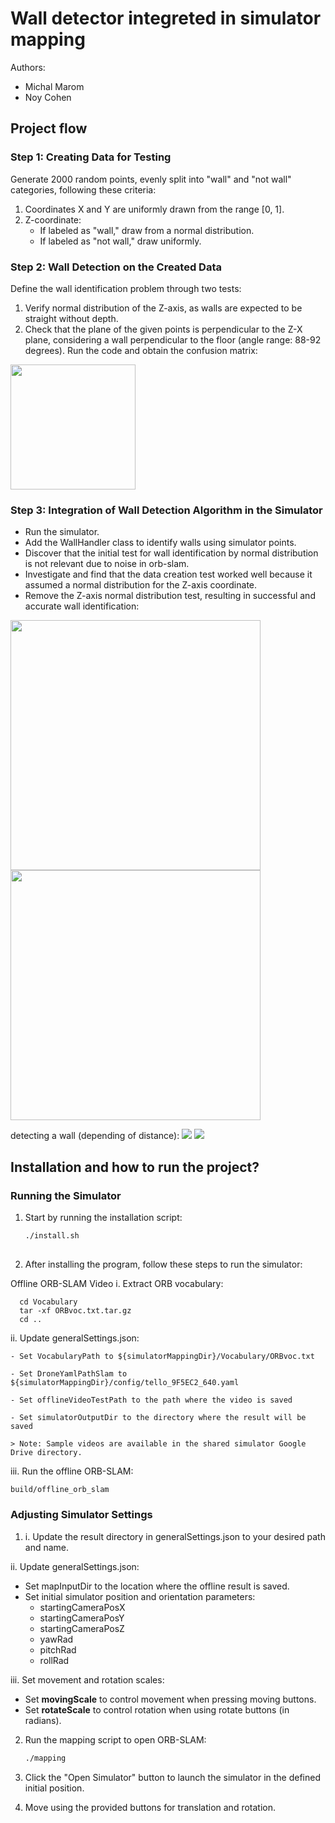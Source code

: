 # Wall detector integreted in simulator mapping
Authors:

- Michal Marom
- Noy Cohen

## Project flow

### Step 1: Creating Data for Testing
Generate 2000 random points, evenly split into "wall" and "not wall" categories, following these criteria:
1. Coordinates X and Y are uniformly drawn from the range [0, 1].
2. Z-coordinate:
   - If labeled as "wall," draw from a normal distribution.
   - If labeled as "not wall," draw uniformly.

### Step 2: Wall Detection on the Created Data
Define the wall identification problem through two tests:
1. Verify normal distribution of the Z-axis, as walls are expected to be straight without depth.
2. Check that the plane of the given points is perpendicular to the Z-X plane, considering a wall perpendicular to the floor (angle range: 88-92 degrees).
Run the code and obtain the confusion matrix:

<img src="https://github.com/Noyc98/simulatorMapping/assets/110714301/ca09439a-cbb7-44d5-9992-1d25187a06fa" width="200">

### Step 3: Integration of Wall Detection Algorithm in the Simulator
- Run the simulator.
- Add the WallHandler class to identify walls using simulator points.
- Discover that the initial test for wall identification by normal distribution is not relevant due to noise in orb-slam.
- Investigate and find that the data creation test worked well because it assumed a normal distribution for the Z-axis coordinate.
- Remove the Z-axis normal distribution test, resulting in successful and accurate wall identification:

<img src="https://github.com/Noyc98/simulatorMapping/assets/110714301/7842395c-1ed0-4bd2-82a0-5c33c3cecb0c" width="400">
<br>
<img src="https://github.com/Noyc98/simulatorMapping/assets/110714301/a82bbfd0-57d7-426c-bd9c-52e43e698973" width="400">

detecting a wall (depending of distance):
![](https://github.com/Noyc98/simulatorMapping/assets/110714301/c84bf759-5a1f-400a-a665-787bc133ce25)
![](https://github.com/Noyc98/simulatorMapping/assets/110714301/009cd5b2-9360-4764-9719-25efae72bb28)


## Installation and how to run the project?

### Running the Simulator

 1. Start by running the installation script:
 
    ```bash
    ./install.sh
 
  2. After installing the program, follow these steps to run the simulator:
 
  Offline ORB-SLAM Video
  i. Extract ORB vocabulary:
  
      cd Vocabulary
      tar -xf ORBvoc.txt.tar.gz
      cd ..
  
  ii. Update generalSettings.json:
  
    - Set VocabularyPath to ${simulatorMappingDir}/Vocabulary/ORBvoc.txt
  
    - Set DroneYamlPathSlam to ${simulatorMappingDir}/config/tello_9F5EC2_640.yaml
  
    - Set offlineVideoTestPath to the path where the video is saved
      
    - Set simulatorOutputDir to the directory where the result will be saved
  
    > Note: Sample videos are available in the shared simulator Google Drive directory.
  
  iii. Run the offline ORB-SLAM:
    
   ```bash
   build/offline_orb_slam
   ```
 
 ### Adjusting Simulator Settings
  1. i. Update the result directory in generalSettings.json to your desired path and name.
  
  ii. Update generalSettings.json:
  
 - Set mapInputDir to the location where the offline result is saved.
 - Set initial simulator position and orientation parameters:
   - startingCameraPosX
   - startingCameraPosY
   - startingCameraPosZ
   - yawRad
   - pitchRad
   - rollRad
  
  iii. Set movement and rotation scales:
  
 - Set __movingScale__ to control movement when pressing moving buttons.
 - Set __rotateScale__ to control rotation when using rotate buttons (in radians).
 
 2. Run the mapping script to open ORB-SLAM:
 
       ```bash
       ./mapping
       ```
 
 3. Click the "Open Simulator" button to launch the simulator in the defined initial position.
 
 4. Move using the provided buttons for translation and rotation.

